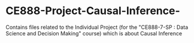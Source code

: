# CE888-Project-Causal-Inference-
Contains files related to the Individual Project (for the "CE888-7-SP : Data Science and Decision Making" course) which is about Causal Inference
